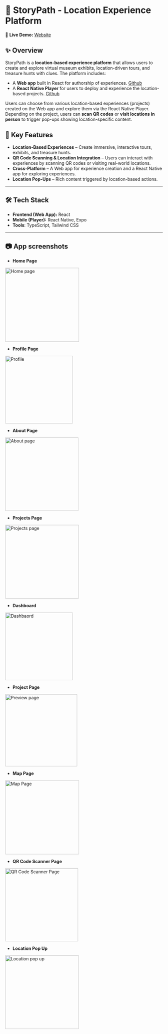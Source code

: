 # 📍 StoryPath - Location Experience Platform  

🔗 **Live Demo:** [Website](https://story-path-web.vercel.app/)

## ✨ Overview  
StoryPath is a **location-based experience platform** that allows users to create and explore virtual museum exhibits, location-driven tours, and treasure hunts with clues. The platform includes:  

- A **Web app** built in React for authorship of experiences. [Github](https://github.com/BillyBooglyBob/story-path-web)
- A **React Native Player** for users to deploy and experience the location-based projects.  [Github](https://github.com/BillyBooglyBob/story-path-native)

Users can choose from various location-based experiences (projects) created on the Web app and explore them via the React Native Player. Depending on the project, users can **scan QR codes** or **visit locations in person** to trigger pop-ups showing location-specific content.  

## 🚀 Key Features  
- **Location-Based Experiences** – Create immersive, interactive tours, exhibits, and treasure hunts.  
- **QR Code Scanning & Location Integration** – Users can interact with experiences by scanning QR codes or visiting real-world locations.  
- **Cross-Platform** – A Web app for experience creation and a React Native app for exploring experiences.  
- **Location Pop-Ups** – Rich content triggered by location-based actions.  

---

## 🛠 Tech Stack  
- **Frontend (Web App):** React  
- **Mobile (Player):** React Native, Expo
- **Tools**: TypeScript, Tailwind CSS

---

## 📷 App screenshots
- **Home Page**
 <img width="236" alt="Home page" src="https://github.com/user-attachments/assets/79bfbf8a-a279-4573-8ac5-e6724dfe60e5">
 
 - **Profile Page**
 <img width="216" alt="Profile" src="https://github.com/user-attachments/assets/2e54fe39-dd2e-4391-b452-9d976d612524">
 
 - **About Page**
 <img width="234" alt="About page" src="https://github.com/user-attachments/assets/162e286d-eac8-4a8b-afa0-582529d9e3e3">
 
 - **Projects Page**
 <img width="235" alt="Projects page" src="https://github.com/user-attachments/assets/18e0aa56-eab4-4d15-89e1-a49e8cc3c2cf">
 
 - **Dashboard**
 <img width="216" alt="Dashbaord" src="https://github.com/user-attachments/assets/020e9d89-b0ae-401b-be11-8b0a4de477a8">
 
 - **Project Page**
 <img width="230" alt="Preview page" src="https://github.com/user-attachments/assets/ab345822-74ee-4fa6-b274-0c13d439dfb9">
 
 - **Map Page**
 <img width="236" alt="Map Page" src="https://github.com/user-attachments/assets/dbc4d31c-776b-43c9-af1a-8bd0d20c13d2">
 
 - **QR Code Scanner Page**
 <img width="233" alt="QR Code Scanner Page" src="https://github.com/user-attachments/assets/4a2135f8-57d4-45ff-a67d-a32d0bd99627">
 
 - **Location Pop Up**
 <img width="235" alt="Location pop up" src="https://github.com/user-attachments/assets/f357e799-2864-4b3c-acef-f62ada84b948">
